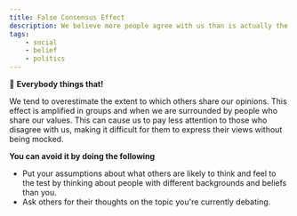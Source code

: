 ```yaml
---
title: False Consensus Effect
description: We believe more people agree with us than is actually the case.
tags: 
    - social
    - belief
    - politics
---
```


💬  **Everybody things that!**

We tend to overestimate the extent to which others share our opinions. This effect is amplified in groups and when we are surrounded by people who share our values. This can cause us to pay less attention to those who disagree with us, making it difficult for them to express their views without being mocked.

**You can avoid it by doing the following**

- Put your assumptions about what others are likely to think and feel to the test by thinking about people with different backgrounds and beliefs than you.
- Ask others for their thoughts on the topic you're currently debating.
